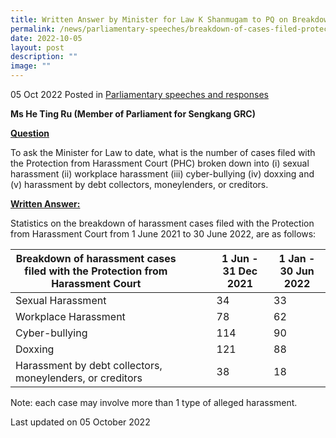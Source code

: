 ```yaml
---
title: Written Answer by Minister for Law K Shanmugam to PQ on Breakdown of Cases Filed with Protection from Harassment Court
permalink: /news/parliamentary-speeches/breakdown-of-cases-filed-protection-from-harassment-court/
date: 2022-10-05
layout: post
description: ""
image: ""
---
```

05 Oct 2022 Posted in [Parliamentary speeches and responses](/news/parliamentary-speeches)

**Ms He Ting Ru (Member of Parliament for Sengkang GRC)**

**<b><u>Question</u></b>**

To ask the Minister for Law to date, what is the number of cases filed with the Protection from Harassment Court (PHC) broken down into (i) sexual harassment (ii) workplace harassment (iii) cyber-bullying (iv) doxxing and (v) harassment by debt collectors, moneylenders, or creditors.

**<b><u>Written Answer:</u></b>** 

Statistics on the breakdown of harassment cases filed with the Protection from Harassment Court from 1 June 2021 to 30 June 2022, are as follows:

|Breakdown of harassment cases filed with the Protection from Harassment Court||||1 Jun - 31 Dec 2021|1 Jan - 30 Jun 2022|
|----------------|-------------------------------|-----------------------------|-------------------------------|-----------------------------|-------------------------------|
|Sexual Harassment||||34|33|
Workplace Harassment||||78|62|
|Cyber-bullying||||114|90|
|Doxxing||||121|88|
|Harassment by debt collectors, moneylenders, or creditors||||38|18|
Note: each case may involve more than 1 type of alleged harassment. 

<p class="right-side-updated">Last updated on 05 October 2022</p>
